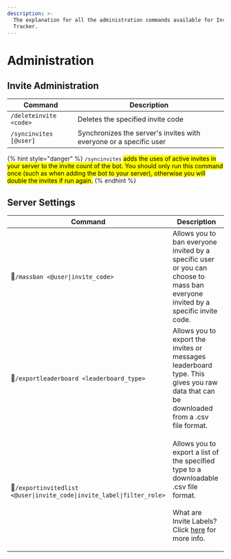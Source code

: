 ```yaml
---
description: >-
  The explanation for all the administration commands available for Invite
  Tracker.
---
```


# Administration

## Invite Administration

| Command                | Description                                                        |
| ---------------------- | ------------------------------------------------------------------ |
| `/deleteinvite <code>` | Deletes the specified invite code                                  |
| `/syncinvites [@user]` | Synchronizes the server's invites with everyone or a specific user |

{% hint style="danger" %}
`/syncinvites` <mark style="color:$danger;">adds the uses of active invites in your server to the invite count of the bot. You should only run this command once (such as when adding the bot to your server), otherwise you will double the invites if run again.</mark>
{% endhint %}

## Server Settings

| Command                                                                | Description                                                                                                                                                                                                                     |
| ---------------------------------------------------------------------- | ------------------------------------------------------------------------------------------------------------------------------------------------------------------------------------------------------------------------------- |
| 🌟`/massban <@user\|invite_code>`                                      | Allows you to ban everyone invited by a specific user or you can choose to mass ban everyone invited by a specific invite code.                                                                                                 |
| 🌟`/exportleaderboard <leaderboard_type>`                              | Allows you to export the invites or messages leaderboard type. This gives you raw data that can be downloaded from a .csv file format.                                                                                          |
| 🌟`/exportinvitedlist <@user\|invite_code\|invite_label\|filter_role>` | <p>Allows you to export a list of the specified type to a downloadable .csv file format.<br><br>What are Invite Labels? Click <a href="../invite-tracker/dashboard/invite-tracking.md#invite-label">here</a> for more info.</p> |

